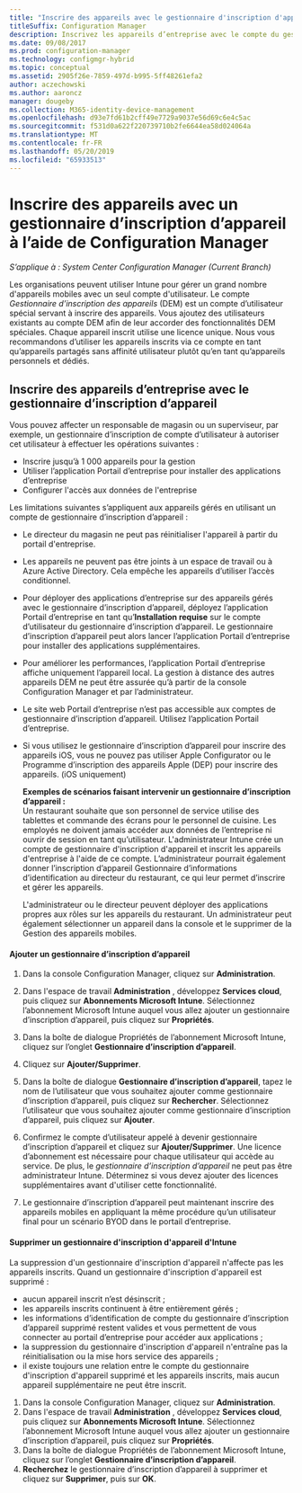 ```yaml
---
title: "Inscrire des appareils avec le gestionnaire d'inscription d'appareil "
titleSuffix: Configuration Manager
description: Inscrivez les appareils d’entreprise avec le compte du gestionnaire d’inscription d’appareil à l’aide de System Center Configuration Manager.
ms.date: 09/08/2017
ms.prod: configuration-manager
ms.technology: configmgr-hybrid
ms.topic: conceptual
ms.assetid: 2905f26e-7859-497d-b995-5ff48261efa2
author: aczechowski
ms.author: aaroncz
manager: dougeby
ms.collection: M365-identity-device-management
ms.openlocfilehash: d93e7fd61b2cff49e7729a9037e56d69c6e4c5ac
ms.sourcegitcommit: f531d0a622f220739710b2fe6644ea58d024064a
ms.translationtype: MT
ms.contentlocale: fr-FR
ms.lasthandoff: 05/20/2019
ms.locfileid: "65933513"
---
```

# <a name="enroll-devices-with-device-enrollment-manager-with-configuration-manager"></a>Inscrire des appareils avec un gestionnaire d’inscription d’appareil à l’aide de Configuration Manager

*S’applique à : System Center Configuration Manager (Current Branch)*

Les organisations peuvent utiliser Intune pour gérer un grand nombre d'appareils mobiles avec un seul compte d'utilisateur. Le compte *Gestionnaire d’inscription des appareils* (DEM) est un compte d’utilisateur spécial servant à inscrire des appareils. Vous ajoutez des utilisateurs existants au compte DEM afin de leur accorder des fonctionnalités DEM spéciales. Chaque appareil inscrit utilise une licence unique. Nous vous recommandons d’utiliser les appareils inscrits via ce compte en tant qu’appareils partagés sans affinité utilisateur plutôt qu’en tant qu’appareils personnels et dédiés.  

## <a name="enroll-corporate-owned-devices-with-the-device-enrollment-manager"></a>Inscrire des appareils d’entreprise avec le gestionnaire d’inscription d’appareil  
 Vous pouvez affecter un responsable de magasin ou un superviseur, par exemple, un gestionnaire d’inscription de compte d’utilisateur à autoriser cet utilisateur à effectuer les opérations suivantes :  

-   Inscrire jusqu’à 1 000 appareils pour la gestion  
-   Utiliser l’application Portail d’entreprise pour installer des applications d’entreprise  
-   Configurer l'accès aux données de l'entreprise  

Les limitations suivantes s’appliquent aux appareils gérés en utilisant un compte de gestionnaire d’inscription d’appareil :

- Le directeur du magasin ne peut pas réinitialiser l'appareil à partir du portail d'entreprise.  
- Les appareils ne peuvent pas être joints à un espace de travail ou à Azure Active Directory. Cela empêche les appareils d’utiliser l’accès conditionnel.
- Pour déployer des applications d’entreprise sur des appareils gérés avec le gestionnaire d’inscription d’appareil, déployez l’application Portail d’entreprise en tant qu’**Installation requise** sur le compte d’utilisateur du gestionnaire d’inscription d’appareil. Le gestionnaire d’inscription d’appareil peut alors lancer l’application Portail d’entreprise pour installer des applications supplémentaires.
- Pour améliorer les performances, l’application Portail d’entreprise affiche uniquement l’appareil local. La gestion à distance des autres appareils DEM ne peut être assurée qu’à partir de la console Configuration Manager et par l’administrateur.
- Le site web Portail d’entreprise n’est pas accessible aux comptes de gestionnaire d’inscription d’appareil. Utilisez l’application Portail d’entreprise.
- Si vous utilisez le gestionnaire d’inscription d’appareil pour inscrire des appareils iOS, vous ne pouvez pas utiliser Apple Configurator ou le Programme d’inscription des appareils Apple (DEP) pour inscrire des appareils. (iOS uniquement) 

  **Exemples de scénarios faisant intervenir un gestionnaire d’inscription d’appareil :**   
  Un restaurant souhaite que son personnel de service utilise des tablettes et commande des écrans pour le personnel de cuisine. Les employés ne doivent jamais accéder aux données de l’entreprise ni ouvrir de session en tant qu’utilisateur. L'administrateur Intune crée un compte de gestionnaire d'inscription d'appareil et inscrit les appareils d'entreprise à l'aide de ce compte. L’administrateur pourrait également donner l’inscription d’appareil Gestionnaire d’informations d’identification au directeur du restaurant, ce qui leur permet d’inscrire et gérer les appareils.  

  L'administrateur ou le directeur peuvent déployer des applications propres aux rôles sur les appareils du restaurant. Un administrateur peut également sélectionner un appareil dans la console et le supprimer de la Gestion des appareils mobiles.  

#### <a name="add-a-device-enrollment-manager"></a>Ajouter un gestionnaire d’inscription d’appareil  

1.  Dans la console Configuration Manager, cliquez sur **Administration**.  

2.  Dans l'espace de travail **Administration** , développez **Services cloud**, puis cliquez sur **Abonnements Microsoft Intune**. Sélectionnez l’abonnement Microsoft Intune auquel vous allez ajouter un gestionnaire d’inscription d’appareil, puis cliquez sur **Propriétés**.  

3.  Dans la boîte de dialogue Propriétés de l’abonnement Microsoft Intune, cliquez sur l’onglet **Gestionnaire d’inscription d’appareil**.  

4.  Cliquez sur **Ajouter/Supprimer**.  

5.  Dans la boîte de dialogue **Gestionnaire d’inscription d’appareil**, tapez le nom de l’utilisateur que vous souhaitez ajouter comme gestionnaire d’inscription d’appareil, puis cliquez sur **Rechercher**. Sélectionnez l’utilisateur que vous souhaitez ajouter comme gestionnaire d’inscription d’appareil, puis cliquez sur **Ajouter**.  

6.  Confirmez le compte d’utilisateur appelé à devenir gestionnaire d’inscription d’appareil et cliquez sur **Ajouter/Supprimer**.  Une licence d’abonnement est nécessaire pour chaque utilisateur qui accède au service. De plus, le *gestionnaire d’inscription d’appareil* ne peut pas être administrateur Intune. Déterminez si vous devez ajouter des licences supplémentaires avant d'utiliser cette fonctionnalité.  

7.  Le gestionnaire d’inscription d’appareil peut maintenant inscrire des appareils mobiles en appliquant la même procédure qu’un utilisateur final pour un scénario BYOD dans le portail d’entreprise.  

#### <a name="delete-a-device-enrollment-manager-from-intune"></a>Supprimer un gestionnaire d'inscription d'appareil d'Intune  
La suppression d'un gestionnaire d'inscription d'appareil n'affecte pas les appareils inscrits. Quand un gestionnaire d'inscription d'appareil est supprimé :  
- aucun appareil inscrit n’est désinscrit ;  
- les appareils inscrits continuent à être entièrement gérés ;  
- les informations d’identification de compte du gestionnaire d’inscription d’appareil supprimé restent valides et vous permettent de vous connecter au portail d’entreprise pour accéder aux applications ;  
- la suppression du gestionnaire d'inscription d'appareil n'entraîne pas la réinitialisation ou la mise hors service des appareils ;  
- il existe toujours une relation entre le compte du gestionnaire d'inscription d'appareil supprimé et les appareils inscrits, mais aucun appareil supplémentaire ne peut être inscrit.

1.  Dans la console Configuration Manager, cliquez sur **Administration**.  
2.  Dans l'espace de travail **Administration** , développez **Services cloud**, puis cliquez sur **Abonnements Microsoft Intune**. Sélectionnez l’abonnement Microsoft Intune auquel vous allez ajouter un gestionnaire d’inscription d’appareil, puis cliquez sur **Propriétés**.  
3.  Dans la boîte de dialogue Propriétés de l’abonnement Microsoft Intune, cliquez sur l’onglet **Gestionnaire d’inscription d’appareil**.  
4.  **Recherchez** le gestionnaire d’inscription d’appareil à supprimer et cliquez sur **Supprimer**, puis sur **OK**.  
